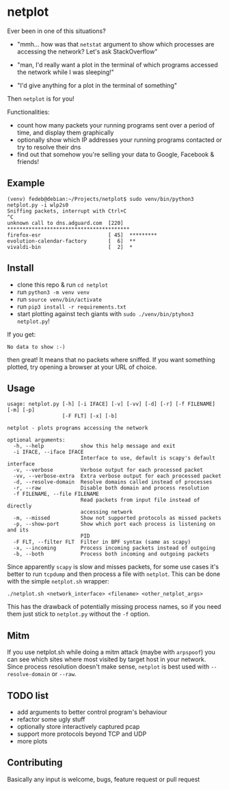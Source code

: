 # netplot

Ever been in one of this situations?

* "mmh... how was that `netstat` argument to show which processes are accessing the network? Let's ask StackOverflow"

* "man, I'd really want a plot in the terminal of which programs accessed the network while I was sleeping!"

* "I'd give anything for a plot in the terminal of something"

Then `netplot` is for you!

Functionalities:

* count how many packets your running programs sent over a period of time, and display them graphically
* optionally show which IP addresses your running programs contacted or try to resolve their dns
* find out that somehow you're selling your data to Google, Facebook & friends!

## Example

```
(venv) fedeb@debian:~/Projects/netplot$ sudo venv/bin/python3 netplot.py -i wlp2s0
Sniffing packets, interrupt with Ctrl+C
^C
unknown call to dns.adguard.com  [220]  ****************************************
firefox-esr                      [ 45]  *********
evolution-calendar-factory       [  6]  **
vivaldi-bin                      [  2]  *
```

## Install
* clone this repo & run `cd netplot`
* run `python3 -m venv venv`
* run `source venv/bin/activate`
* run `pip3 install -r requirements.txt`
* start plotting against tech giants with `sudo ./venv/bin/ptyhon3 netplot.py`!

If you get:

`No data to show :-)`

then great! It means that no packets where sniffed. If you want something plotted, try opening a browser at your URL of choice.

## Usage
```
usage: netplot.py [-h] [-i IFACE] [-v] [-vv] [-d] [-r] [-f FILENAME] [-m] [-p]
                  [-F FLT] [-x] [-b]

netplot - plots programs accessing the network

optional arguments:
  -h, --help            show this help message and exit
  -i IFACE, --iface IFACE
                        Interface to use, default is scapy's default interface
  -v, --verbose         Verbose output for each processed packet
  -vv, --verbose-extra  Extra verbose output for each processed packet
  -d, --resolve-domain  Resolve domains called instead of processes
  -r, --raw             Disable both domain and process resolution
  -f FILENAME, --file FILENAME
                        Read packets from input file instead of directly
                        accessing network
  -m, --missed          Show not supported protocols as missed packets
  -p, --show-port       Show which port each process is listening on and its
                        PID
  -F FLT, --filter FLT  Filter in BPF syntax (same as scapy)
  -x, --incoming        Process incoming packets instead of outgoing
  -b, --both            Process both incoming and outgoing packets
```

Since apparently `scapy` is slow and misses packets, for some use cases it's better to run `tcpdump` and then process a file with `netplot`.
This can be done with the simple `netplot.sh` wrapper:

```
./netplot.sh <network_interface> <filename> <other_netplot_args>
```
This has the drawback of potentially missing process names, so if you need them just stick to `netplot.py` without the `-f` option.

## Mitm
If you use netplot.sh while doing a mitm attack (maybe with `arpspoof`) you can see which sites where most visited by target host in your network. Since process resolution doesn't make sense, `netplot` is best used with `--resolve-domain` or `--raw`.

## TODO list
* add arguments to better control program's behaviour
* refactor some ugly stuff
* optionally store interactively captured pcap
* support more protocols beyond TCP and UDP
* more plots

## Contributing
Basically any input is welcome, bugs, feature request or pull request
